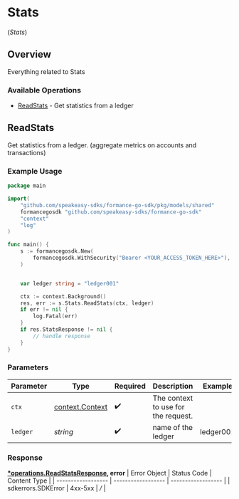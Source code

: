 # Stats
(*Stats*)

## Overview

Everything related to Stats

### Available Operations

* [ReadStats](#readstats) - Get statistics from a ledger

## ReadStats

Get statistics from a ledger. (aggregate metrics on accounts and transactions)


### Example Usage

```go
package main

import(
	"github.com/speakeasy-sdks/formance-go-sdk/pkg/models/shared"
	formancegosdk "github.com/speakeasy-sdks/formance-go-sdk"
	"context"
	"log"
)

func main() {
    s := formancegosdk.New(
        formancegosdk.WithSecurity("Bearer <YOUR_ACCESS_TOKEN_HERE>"),
    )


    var ledger string = "ledger001"

    ctx := context.Background()
    res, err := s.Stats.ReadStats(ctx, ledger)
    if err != nil {
        log.Fatal(err)
    }
    if res.StatsResponse != nil {
        // handle response
    }
}
```

### Parameters

| Parameter                                             | Type                                                  | Required                                              | Description                                           | Example                                               |
| ----------------------------------------------------- | ----------------------------------------------------- | ----------------------------------------------------- | ----------------------------------------------------- | ----------------------------------------------------- |
| `ctx`                                                 | [context.Context](https://pkg.go.dev/context#Context) | :heavy_check_mark:                                    | The context to use for the request.                   |                                                       |
| `ledger`                                              | *string*                                              | :heavy_check_mark:                                    | name of the ledger                                    | ledger001                                             |


### Response

**[*operations.ReadStatsResponse](../../pkg/models/operations/readstatsresponse.md), error**
| Error Object       | Status Code        | Content Type       |
| ------------------ | ------------------ | ------------------ |
| sdkerrors.SDKError | 4xx-5xx            | */*                |
